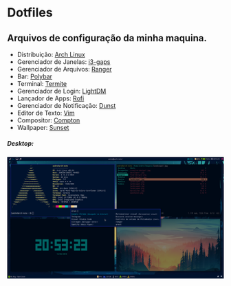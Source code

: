 # Dotfiles
## Arquivos de configuração da minha maquina.
- Distribuição: [Arch Linux](https://www.archlinux.org/)
- Gerenciador de Janelas: [i3-gaps](https://github.com/Airblader/i3)
- Gerenciador de Arquivos: [Ranger](https://github.com/ranger/ranger)
- Bar: [Polybar](https://github.com/jaagr/polybar)
- Terminal: [Termite](https://github.com/thestinger/termite)
- Gerenciador de Login: [LightDM](https://github.com/CanonicalLtd/lightdm)
- Lançador de Apps: [Rofi](https://github.com/DaveDavenport/rofi)
- Gerenciador de Notificação: [Dunst](https://github.com/dunst-project/dunst)
- Editor de Texto: [Vim](https://github.com/vim/vim)
- Compositor: [Compton](https://github.com/chjj/compton)
- Wallpaper: [Sunset](https://resi.ze-robot.com/img/sunset-6.html)

##### Desktop: 
![Desktop](https://github.com/andreluizs/dotfiles/blob/master/.desktop.png?raw=true)